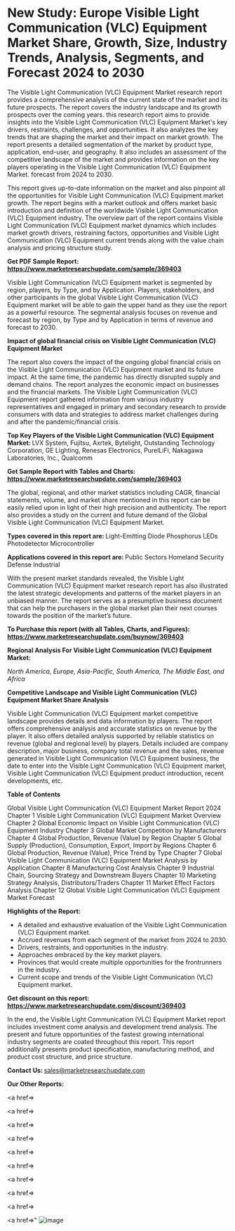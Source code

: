 # New Study: Europe Visible Light Communication (VLC) Equipment Market Share, Growth, Size, Industry Trends, Analysis, Segments, and Forecast 2024 to 2030

The Visible Light Communication (VLC) Equipment Market research report provides a comprehensive analysis of the current state of the market and its future prospects. The report covers the industry landscape and its growth prospects over the coming years. this research report aims to provide insights into the Visible Light Communication (VLC) Equipment Market's key drivers, restraints, challenges, and opportunities. It also analyzes the key trends that are shaping the market and their impact on market growth. The report presents a detailed segmentation of the market by product type, application, end-user, and geography. It also includes an assessment of the competitive landscape of the market and provides information on the key players operating in the Visible Light Communication (VLC) Equipment Market. forecast from 2024 to 2030.

This report gives up-to-date information on the market and also pinpoint all the opportunities for Visible Light Communication (VLC) Equipment market growth. The report begins with a market outlook and offers market basic introduction and definition of the worldwide Visible Light Communication (VLC) Equipment industry. The overview part of the report contains Visible Light Communication (VLC) Equipment market dynamics which includes market growth drivers, restraining factors, opportunities and Visible Light Communication (VLC) Equipment current trends along with the value chain analysis and pricing structure study.

<strong><b>Get PDF Sample Report: <a href=https://www.marketresearchupdate.com/sample/369403>https://www.marketresearchupdate.com/sample/369403</a></b></strong>

Visible Light Communication (VLC) Equipment market is segmented by region, players, by Type, and by Application. Players, stakeholders, and other participants in the global Visible Light Communication (VLC) Equipment market will be able to gain the upper hand as they use the report as a powerful resource. The segmental analysis focuses on revenue and forecast by region, by Type and by Application in terms of revenue and forecast to 2030.

<strong><b>Impact of global financial crisis on Visible Light Communication (VLC) Equipment Market</b></strong>

The report also covers the impact of the ongoing global financial crisis on the Visible Light Communication (VLC) Equipment market and its future impact. At the same time, the pandemic has directly disrupted supply and demand chains. The report analyzes the economic impact on businesses and the financial markets. The Visible Light Communication (VLC) Equipment report gathered information from various industry representatives and engaged in primary and secondary research to provide consumers with data and strategies to address market challenges during and after the pandemic/financial crisis.

<strong><b>Top Key Players of the Visible Light Communication (VLC) Equipment Market:
</b></strong>LVX System, Fujitsu, Axrtek, Bytelight, Outstanding Technology Corporation, GE Lighting, Renesas Electronics, PurelLiFi, Nakagawa Laboratories, Inc., Qualcomm<strong><b>
</b></strong>

<strong><b>Get Sample Report with Tables and Charts: <a href=https://www.marketresearchupdate.com/sample/369403>https://www.marketresearchupdate.com/sample/369403</a></b></strong>

The global, regional, and other market statistics including CAGR, financial statements, volume, and market share mentioned in this report can be easily relied upon in light of their high precision and authenticity. The report also provides a study on the current and future demand of the Global Visible Light Communication (VLC) Equipment Market.

<strong><b>Types covered in this report are:
</b></strong>Light-Emitting Diode Phosphorus LEDs
Photodetector
Microcontroller<strong><b>
</b></strong>

<strong><b>Applications covered in this report are:
</b></strong>Public Sectors
Homeland Security Defense
Industrial<strong><b>
</b></strong>

With the present market standards revealed, the Visible Light Communication (VLC) Equipment market research report has also illustrated the latest strategic developments and patterns of the market players in an unbiased manner. The report serves as a presumptive business document that can help the purchasers in the global market plan their next courses towards the position of the market’s future.

<strong><b>To Purchase this report (with all Tables, Charts, and Figures): <a href=https://www.marketresearchupdate.com/buynow/369403>https://www.marketresearchupdate.com/buynow/369403</a></b></strong>

<strong><b>Regional Analysis For Visible Light Communication (VLC) Equipment Market:</b></strong>

<em><i>North America, Europe, Asia-Pacific, South America, The Middle East, and Africa</i></em>

<strong><b>Competitive Landscape and Visible Light Communication (VLC) Equipment Market Share Analysis</b></strong>

Visible Light Communication (VLC) Equipment market competitive landscape provides details and data information by players. The report offers comprehensive analysis and accurate statistics on revenue by the player. It also offers detailed analysis supported by reliable statistics on revenue (global and regional level) by players. Details included are company description, major business, company total revenue and the sales, revenue generated in Visible Light Communication (VLC) Equipment business, the date to enter into the Visible Light Communication (VLC) Equipment market, Visible Light Communication (VLC) Equipment product introduction, recent developments, etc.

<strong><b>Table of Contents</b></strong>

Global Visible Light Communication (VLC) Equipment Market Report 2024
Chapter 1 Visible Light Communication (VLC) Equipment Market Overview
Chapter 2 Global Economic Impact on Visible Light Communication (VLC) Equipment Industry
Chapter 3 Global Market Competition by Manufacturers
Chapter 4 Global Production, Revenue (Value) by Region
Chapter 5 Global Supply (Production), Consumption, Export, Import by Regions
Chapter 6 Global Production, Revenue (Value), Price Trend by Type
Chapter 7 Global Visible Light Communication (VLC) Equipment Market Analysis by Application
Chapter 8 Manufacturing Cost Analysis
Chapter 9 Industrial Chain, Sourcing Strategy and Downstream Buyers
Chapter 10 Marketing Strategy Analysis, Distributors/Traders
Chapter 11 Market Effect Factors Analysis
Chapter 12 Global Visible Light Communication (VLC) Equipment Market Forecast

<strong><b>Highlights of the Report:</b></strong>

- A detailed and exhaustive evaluation of the Visible Light Communication (VLC) Equipment market.
- Accrued revenues from each segment of the market from 2024 to 2030.
- Drivers, restraints, and opportunities in the industry.
- Approaches embraced by the key market players.
- Provinces that would create multiple opportunities for the frontrunners in the industry.
- Current scope and trends of the Visible Light Communication (VLC) Equipment market.

<strong><b>Get discount on this report: <a href=https://www.marketresearchupdate.com/discount/369403>https://www.marketresearchupdate.com/discount/369403</a></b></strong>

In the end, the Visible Light Communication (VLC) Equipment Market report includes investment come analysis and development trend analysis. The present and future opportunities of the fastest growing international industry segments are coated throughout this report. This report additionally presents product specification, manufacturing method, and product cost structure, and price structure.

<strong><b>Contact Us:
</b></strong>sales@marketresearchupdate.com

<strong>Our Other Reports:</strong>

<a href=></a>

<a href=></a>

<a href=></a>

<a href=></a>

<a href=></a>

<a href=></a>

<a href=></a>

<a href=></a>

<a href=></a>

<a href=></a>"
![image](https://github.com/Gayatrikarjule/Market-Analysis-360/assets/97346546/26eaaaca-277d-4bde-aac8-1caf80535cd6)
